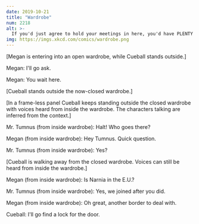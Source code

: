 ```yaml
---
date: 2019-10-21
title: "Wardrobe"
num: 2218
alt: >-
  If you'd just agree to hold your meetings in here, you'd have PLENTY of time to figure things out before the deadline.
img: https://imgs.xkcd.com/comics/wardrobe.png
---
```

[Megan is entering into an open wardrobe, while Cueball stands outside.]

Megan: I'll go ask.

Megan: You wait here.

[Cueball stands outside the now-closed wardrobe.]

[In a frame-less panel Cueball keeps standing outside the closed wardrobe with voices heard from inside the wardrobe. The characters talking are inferred from the context.]

Mr. Tumnus (from inside wardrobe): Halt! Who goes there?

Megan (from inside wardrobe): Hey Tumnus. Quick question.

Mr. Tumnus (from inside wardrobe): Yes?

[Cueball is walking away from the closed wardrobe. Voices can still be heard from inside the wardrobe.]

Megan (from inside wardrobe): Is Narnia in the E.U.?

Mr. Tumnus (from inside wardrobe): Yes, we joined after you did.

Megan (from inside wardrobe): Oh great, another border to deal with.

Cueball: I'll go find a lock for the door.